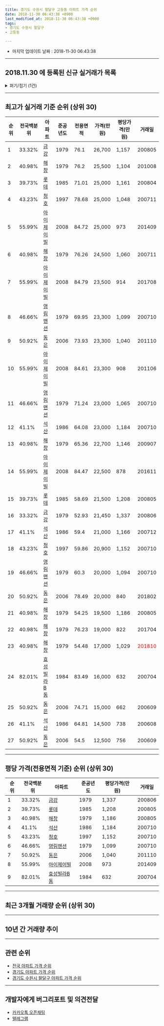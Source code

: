 ```yaml
---
title: 경기도 수원시 팔달구 고등동 아파트 가격 순위
date: 2018-11-30 06:43:38 +0900
last_modified_at: 2018-11-30 06:43:38 +0900
tags:
- 경기도 수원시 팔달구
- 고등동

---
```


* 마지막 업데이트 날짜 : 2018-11-30 06:43:38

---

## 2018.11.30 에 등록된 신규 실거래가 목록

<details>
<summary>펴기/접기 (1건)</summary>
<div markdown="1">

|아파트|전국백분위|준공년도|전용면적|가격(만원)|평당가격(만원)|거래일|
|---|---|---|---|---|---|---|
|[동은](https://search.naver.com/search.naver?query=%EA%B2%BD%EA%B8%B0%EB%8F%84+%EC%88%98%EC%9B%90%EC%8B%9C+%ED%8C%94%EB%8B%AC%EA%B5%AC+%EA%B3%A0%EB%93%B1%EB%8F%99+%EB%8F%99%EC%9D%80)|50.92%|2006|73.93|20,000|892|<span style="color:red">201811</span>|


</div>
</details>

---

## 최고가 실거래 기준 순위 (상위 30)


|순위|전국백분위|아파트|준공년도|전용면적|가격(만원)|평당가격(만원)|거래일|
|---|---|---|---|---|---|---|---|
|1|33.32%|[금강](https://search.naver.com/search.naver?query=%EA%B2%BD%EA%B8%B0%EB%8F%84+%EC%88%98%EC%9B%90%EC%8B%9C+%ED%8C%94%EB%8B%AC%EA%B5%AC+%EA%B3%A0%EB%93%B1%EB%8F%99+%EA%B8%88%EA%B0%95)|1979|76.1|26,700|1,157|200805|
|2|40.98%|[해창](https://search.naver.com/search.naver?query=%EA%B2%BD%EA%B8%B0%EB%8F%84+%EC%88%98%EC%9B%90%EC%8B%9C+%ED%8C%94%EB%8B%AC%EA%B5%AC+%EA%B3%A0%EB%93%B1%EB%8F%99+%ED%95%B4%EC%B0%BD)|1979|76.2|25,500|1,104|201008|
|3|39.73%|[롯데](https://search.naver.com/search.naver?query=%EA%B2%BD%EA%B8%B0%EB%8F%84+%EC%88%98%EC%9B%90%EC%8B%9C+%ED%8C%94%EB%8B%AC%EA%B5%AC+%EA%B3%A0%EB%93%B1%EB%8F%99+%EB%A1%AF%EB%8D%B0)|1985|71.01|25,000|1,161|200804|
|4|43.23%|[청호](https://search.naver.com/search.naver?query=%EA%B2%BD%EA%B8%B0%EB%8F%84+%EC%88%98%EC%9B%90%EC%8B%9C+%ED%8C%94%EB%8B%AC%EA%B5%AC+%EA%B3%A0%EB%93%B1%EB%8F%99+%EC%B2%AD%ED%98%B8)|1997|78.68|25,000|1,048|200711|
|5|55.99%|[아이제이빌](https://search.naver.com/search.naver?query=%EA%B2%BD%EA%B8%B0%EB%8F%84+%EC%88%98%EC%9B%90%EC%8B%9C+%ED%8C%94%EB%8B%AC%EA%B5%AC+%EA%B3%A0%EB%93%B1%EB%8F%99+%EC%95%84%EC%9D%B4%EC%A0%9C%EC%9D%B4%EB%B9%8C)|2008|84.72|25,000|973|201409|
|6|40.98%|[해창](https://search.naver.com/search.naver?query=%EA%B2%BD%EA%B8%B0%EB%8F%84+%EC%88%98%EC%9B%90%EC%8B%9C+%ED%8C%94%EB%8B%AC%EA%B5%AC+%EA%B3%A0%EB%93%B1%EB%8F%99+%ED%95%B4%EC%B0%BD)|1979|76.26|24,500|1,060|200711|
|7|55.99%|[아이제이빌](https://search.naver.com/search.naver?query=%EA%B2%BD%EA%B8%B0%EB%8F%84+%EC%88%98%EC%9B%90%EC%8B%9C+%ED%8C%94%EB%8B%AC%EA%B5%AC+%EA%B3%A0%EB%93%B1%EB%8F%99+%EC%95%84%EC%9D%B4%EC%A0%9C%EC%9D%B4%EB%B9%8C)|2008|84.79|23,500|914|201708|
|8|46.66%|[영림맨션](https://search.naver.com/search.naver?query=%EA%B2%BD%EA%B8%B0%EB%8F%84+%EC%88%98%EC%9B%90%EC%8B%9C+%ED%8C%94%EB%8B%AC%EA%B5%AC+%EA%B3%A0%EB%93%B1%EB%8F%99+%EC%98%81%EB%A6%BC%EB%A7%A8%EC%85%98)|1979|69.95|23,300|1,099|200710|
|9|50.92%|[동은](https://search.naver.com/search.naver?query=%EA%B2%BD%EA%B8%B0%EB%8F%84+%EC%88%98%EC%9B%90%EC%8B%9C+%ED%8C%94%EB%8B%AC%EA%B5%AC+%EA%B3%A0%EB%93%B1%EB%8F%99+%EB%8F%99%EC%9D%80)|2006|73.93|23,300|1,040|201110|
|10|55.99%|[아이제이빌](https://search.naver.com/search.naver?query=%EA%B2%BD%EA%B8%B0%EB%8F%84+%EC%88%98%EC%9B%90%EC%8B%9C+%ED%8C%94%EB%8B%AC%EA%B5%AC+%EA%B3%A0%EB%93%B1%EB%8F%99+%EC%95%84%EC%9D%B4%EC%A0%9C%EC%9D%B4%EB%B9%8C)|2008|84.61|23,300|908|201106|
|11|46.66%|[영림맨션](https://search.naver.com/search.naver?query=%EA%B2%BD%EA%B8%B0%EB%8F%84+%EC%88%98%EC%9B%90%EC%8B%9C+%ED%8C%94%EB%8B%AC%EA%B5%AC+%EA%B3%A0%EB%93%B1%EB%8F%99+%EC%98%81%EB%A6%BC%EB%A7%A8%EC%85%98)|1979|71.24|23,000|1,065|200710|
|12|41.1%|[석산](https://search.naver.com/search.naver?query=%EA%B2%BD%EA%B8%B0%EB%8F%84+%EC%88%98%EC%9B%90%EC%8B%9C+%ED%8C%94%EB%8B%AC%EA%B5%AC+%EA%B3%A0%EB%93%B1%EB%8F%99+%EC%84%9D%EC%82%B0)|1986|64.08|23,000|1,184|200710|
|13|40.98%|[해창](https://search.naver.com/search.naver?query=%EA%B2%BD%EA%B8%B0%EB%8F%84+%EC%88%98%EC%9B%90%EC%8B%9C+%ED%8C%94%EB%8B%AC%EA%B5%AC+%EA%B3%A0%EB%93%B1%EB%8F%99+%ED%95%B4%EC%B0%BD)|1979|65.36|22,700|1,146|200907|
|14|55.99%|[아이제이빌](https://search.naver.com/search.naver?query=%EA%B2%BD%EA%B8%B0%EB%8F%84+%EC%88%98%EC%9B%90%EC%8B%9C+%ED%8C%94%EB%8B%AC%EA%B5%AC+%EA%B3%A0%EB%93%B1%EB%8F%99+%EC%95%84%EC%9D%B4%EC%A0%9C%EC%9D%B4%EB%B9%8C)|2008|84.47|22,500|878|201611|
|15|39.73%|[롯데](https://search.naver.com/search.naver?query=%EA%B2%BD%EA%B8%B0%EB%8F%84+%EC%88%98%EC%9B%90%EC%8B%9C+%ED%8C%94%EB%8B%AC%EA%B5%AC+%EA%B3%A0%EB%93%B1%EB%8F%99+%EB%A1%AF%EB%8D%B0)|1985|58.69|21,500|1,208|200805|
|16|33.32%|[금강](https://search.naver.com/search.naver?query=%EA%B2%BD%EA%B8%B0%EB%8F%84+%EC%88%98%EC%9B%90%EC%8B%9C+%ED%8C%94%EB%8B%AC%EA%B5%AC+%EA%B3%A0%EB%93%B1%EB%8F%99+%EA%B8%88%EA%B0%95)|1979|52.93|21,450|1,337|200806|
|17|41.1%|[석산](https://search.naver.com/search.naver?query=%EA%B2%BD%EA%B8%B0%EB%8F%84+%EC%88%98%EC%9B%90%EC%8B%9C+%ED%8C%94%EB%8B%AC%EA%B5%AC+%EA%B3%A0%EB%93%B1%EB%8F%99+%EC%84%9D%EC%82%B0)|1986|59.4|21,000|1,166|200712|
|18|43.23%|[청호](https://search.naver.com/search.naver?query=%EA%B2%BD%EA%B8%B0%EB%8F%84+%EC%88%98%EC%9B%90%EC%8B%9C+%ED%8C%94%EB%8B%AC%EA%B5%AC+%EA%B3%A0%EB%93%B1%EB%8F%99+%EC%B2%AD%ED%98%B8)|1997|59.86|20,900|1,152|200710|
|19|46.66%|[영림맨션](https://search.naver.com/search.naver?query=%EA%B2%BD%EA%B8%B0%EB%8F%84+%EC%88%98%EC%9B%90%EC%8B%9C+%ED%8C%94%EB%8B%AC%EA%B5%AC+%EA%B3%A0%EB%93%B1%EB%8F%99+%EC%98%81%EB%A6%BC%EB%A7%A8%EC%85%98)|1979|60.3|20,000|1,094|200710|
|20|50.92%|[동은](https://search.naver.com/search.naver?query=%EA%B2%BD%EA%B8%B0%EB%8F%84+%EC%88%98%EC%9B%90%EC%8B%9C+%ED%8C%94%EB%8B%AC%EA%B5%AC+%EA%B3%A0%EB%93%B1%EB%8F%99+%EB%8F%99%EC%9D%80)|2006|78.49|20,000|840|201802|
|21|40.98%|[해창](https://search.naver.com/search.naver?query=%EA%B2%BD%EA%B8%B0%EB%8F%84+%EC%88%98%EC%9B%90%EC%8B%9C+%ED%8C%94%EB%8B%AC%EA%B5%AC+%EA%B3%A0%EB%93%B1%EB%8F%99+%ED%95%B4%EC%B0%BD)|1979|54.25|19,500|1,186|200805|
|22|40.98%|[해창](https://search.naver.com/search.naver?query=%EA%B2%BD%EA%B8%B0%EB%8F%84+%EC%88%98%EC%9B%90%EC%8B%9C+%ED%8C%94%EB%8B%AC%EA%B5%AC+%EA%B3%A0%EB%93%B1%EB%8F%99+%ED%95%B4%EC%B0%BD)|1979|76.23|19,000|822|201704|
|23|40.98%|[해창](https://search.naver.com/search.naver?query=%EA%B2%BD%EA%B8%B0%EB%8F%84+%EC%88%98%EC%9B%90%EC%8B%9C+%ED%8C%94%EB%8B%AC%EA%B5%AC+%EA%B3%A0%EB%93%B1%EB%8F%99+%ED%95%B4%EC%B0%BD)|1979|54.48|17,000|1,029|<span style="color:red">201810</span>|
|24|82.01%|[효성빌라B동](https://search.naver.com/search.naver?query=%EA%B2%BD%EA%B8%B0%EB%8F%84+%EC%88%98%EC%9B%90%EC%8B%9C+%ED%8C%94%EB%8B%AC%EA%B5%AC+%EA%B3%A0%EB%93%B1%EB%8F%99+%ED%9A%A8%EC%84%B1%EB%B9%8C%EB%9D%BCB%EB%8F%99)|1984|83.49|16,000|632|200704|
|25|50.92%|[동은](https://search.naver.com/search.naver?query=%EA%B2%BD%EA%B8%B0%EB%8F%84+%EC%88%98%EC%9B%90%EC%8B%9C+%ED%8C%94%EB%8B%AC%EA%B5%AC+%EA%B3%A0%EB%93%B1%EB%8F%99+%EB%8F%99%EC%9D%80)|2006|74.71|15,000|662|200609|
|26|41.1%|[석산](https://search.naver.com/search.naver?query=%EA%B2%BD%EA%B8%B0%EB%8F%84+%EC%88%98%EC%9B%90%EC%8B%9C+%ED%8C%94%EB%8B%AC%EA%B5%AC+%EA%B3%A0%EB%93%B1%EB%8F%99+%EC%84%9D%EC%82%B0)|1986|64.81|14,500|738|200608|
|27|50.92%|[동은](https://search.naver.com/search.naver?query=%EA%B2%BD%EA%B8%B0%EB%8F%84+%EC%88%98%EC%9B%90%EC%8B%9C+%ED%8C%94%EB%8B%AC%EA%B5%AC+%EA%B3%A0%EB%93%B1%EB%8F%99+%EB%8F%99%EC%9D%80)|2006|54.5|12,500|756|200609|


---

## 평당 가격(전용면적 기준) 순위 (상위 30)


|순위|전국백분위|아파트|준공년도|평당가격(만원)|거래일|
|---|---|---|---|---|---|
|1|33.32%|[금강](https://search.naver.com/search.naver?query=%EA%B2%BD%EA%B8%B0%EB%8F%84+%EC%88%98%EC%9B%90%EC%8B%9C+%ED%8C%94%EB%8B%AC%EA%B5%AC+%EA%B3%A0%EB%93%B1%EB%8F%99+%EA%B8%88%EA%B0%95)|1979|1,337|200806|
|2|39.73%|[롯데](https://search.naver.com/search.naver?query=%EA%B2%BD%EA%B8%B0%EB%8F%84+%EC%88%98%EC%9B%90%EC%8B%9C+%ED%8C%94%EB%8B%AC%EA%B5%AC+%EA%B3%A0%EB%93%B1%EB%8F%99+%EB%A1%AF%EB%8D%B0)|1985|1,208|200805|
|3|40.98%|[해창](https://search.naver.com/search.naver?query=%EA%B2%BD%EA%B8%B0%EB%8F%84+%EC%88%98%EC%9B%90%EC%8B%9C+%ED%8C%94%EB%8B%AC%EA%B5%AC+%EA%B3%A0%EB%93%B1%EB%8F%99+%ED%95%B4%EC%B0%BD)|1979|1,186|200805|
|4|41.1%|[석산](https://search.naver.com/search.naver?query=%EA%B2%BD%EA%B8%B0%EB%8F%84+%EC%88%98%EC%9B%90%EC%8B%9C+%ED%8C%94%EB%8B%AC%EA%B5%AC+%EA%B3%A0%EB%93%B1%EB%8F%99+%EC%84%9D%EC%82%B0)|1986|1,184|200710|
|5|43.23%|[청호](https://search.naver.com/search.naver?query=%EA%B2%BD%EA%B8%B0%EB%8F%84+%EC%88%98%EC%9B%90%EC%8B%9C+%ED%8C%94%EB%8B%AC%EA%B5%AC+%EA%B3%A0%EB%93%B1%EB%8F%99+%EC%B2%AD%ED%98%B8)|1997|1,152|200710|
|6|46.66%|[영림맨션](https://search.naver.com/search.naver?query=%EA%B2%BD%EA%B8%B0%EB%8F%84+%EC%88%98%EC%9B%90%EC%8B%9C+%ED%8C%94%EB%8B%AC%EA%B5%AC+%EA%B3%A0%EB%93%B1%EB%8F%99+%EC%98%81%EB%A6%BC%EB%A7%A8%EC%85%98)|1979|1,099|200710|
|7|50.92%|[동은](https://search.naver.com/search.naver?query=%EA%B2%BD%EA%B8%B0%EB%8F%84+%EC%88%98%EC%9B%90%EC%8B%9C+%ED%8C%94%EB%8B%AC%EA%B5%AC+%EA%B3%A0%EB%93%B1%EB%8F%99+%EB%8F%99%EC%9D%80)|2006|1,040|201110|
|8|55.99%|[아이제이빌](https://search.naver.com/search.naver?query=%EA%B2%BD%EA%B8%B0%EB%8F%84+%EC%88%98%EC%9B%90%EC%8B%9C+%ED%8C%94%EB%8B%AC%EA%B5%AC+%EA%B3%A0%EB%93%B1%EB%8F%99+%EC%95%84%EC%9D%B4%EC%A0%9C%EC%9D%B4%EB%B9%8C)|2008|973|201409|
|9|82.01%|[효성빌라B동](https://search.naver.com/search.naver?query=%EA%B2%BD%EA%B8%B0%EB%8F%84+%EC%88%98%EC%9B%90%EC%8B%9C+%ED%8C%94%EB%8B%AC%EA%B5%AC+%EA%B3%A0%EB%93%B1%EB%8F%99+%ED%9A%A8%EC%84%B1%EB%B9%8C%EB%9D%BCB%EB%8F%99)|1984|632|200704|


---

## 최근 3개월 거래량 순위 (상위 30)


<div style="width:100%;">
    <canvas id="deal_count_ranking" height="250"></canvas>
</div>


<script>
new Chart(document.getElementById("deal_count_ranking"), {
    type: 'horizontalBar',
    data: {
        labels: ['해창', '동은'],
        datasets: [{
            label: '실거래 수',
            data: [8, 1],
            borderColor: "rgba(255, 0, 128, 1)",
            backgroundColor: "rgba(255, 0, 128, 0.5)",
            fill: false,
        }]
    },
    options: {
        responsive: true,
        title: {
            display: true,
            text: '최근 3개월 거래량 순위'
        },
        tooltips: {
            mode: 'index',
            intersect: false,
            callbacks: {
                title: function(tooltipItems, data) {
                    return "실거래 수:";
                },
                label: function(tooltipItem, data) {
                    return data.labels[tooltipItem.index] + ": " + tooltipItem.xLabel;
                }
            }
        },
        hover: {
            mode: 'nearest',
            intersect: true
        },
        scales: {
            xAxes: [{
                display: true,
                scaleLabel: {
                    display: true,
                    labelString: '실거래 수'
                },
                ticks: {
                    suggestedMin: 0,
                }
            }],
            yAxes: [{
                display: true,
                ticks: {
                    autoSkip: false,
                    callback: function(value, index, values) {
                        if (value.length > 15)
                            return value.substr(0, 13) + "...";
                        else
                            return value;
                    }
                },
                scaleLabel: {
                    display: false,
                }
            }]
        }
    }
});

</script>


---

## 10년 간 거래량 추이


<div style="width:100%;">
    <canvas id="deal_progress" height="250"></canvas>
</div>

<script>
new Chart(document.getElementById("deal_progress"), {
    type: 'line',
    data: {
        labels: ['200811','200812','200901','200902','200903','200904','200905','200906','200907','200908','200909','200910','200911','200912','201001','201002','201003','201004','201005','201006','201007','201008','201009','201010','201011','201012','201101','201102','201103','201104','201105','201106','201107','201108','201109','201110','201111','201112','201201','201202','201203','201204','201205','201206','201207','201208','201209','201210','201211','201212','201301','201302','201303','201304','201305','201306','201307','201308','201309','201310','201311','201312','201401','201402','201403','201404','201405','201406','201407','201408','201409','201410','201411','201412','201501','201502','201503','201504','201505','201506','201507','201508','201509','201510','201511','201512','201601','201602','201603','201604','201605','201606','201607','201608','201609','201610','201611','201612','201701','201702','201703','201704','201705','201706','201707','201708','201709','201710','201711','201712','201801','201802','201803','201804','201805','201806','201807','201808','201809','201810','201811'],
        datasets: [{
            label: '실거래 수',
            pointRadius: 1,
            data: [0, 1, 1, 1, 4, 5, 2, 3, 8, 8, 9, 4, 1, 2, 1, 1, 2, 4, 2, 0, 0, 1, 0, 1, 0, 0, 0, 1, 0, 2, 0, 1, 1, 0, 0, 2, 0, 1, 0, 0, 2, 0, 1, 0, 0, 0, 0, 0, 0, 0, 0, 0, 0, 0, 0, 1, 0, 1, 0, 0, 0, 1, 0, 0, 0, 0, 0, 0, 0, 0, 2, 1, 0, 0, 0, 3, 1, 4, 0, 3, 2, 3, 1, 3, 4, 1, 2, 0, 0, 4, 5, 2, 7, 4, 0, 1, 4, 0, 2, 2, 2, 1, 4, 1, 7, 2, 6, 1, 2, 1, 0, 1, 0, 1, 3, 3, 2, 4, 1, 5, 3],
            borderColor: "rgba(255, 201, 14, 1)",
            backgroundColor: "rgba(255, 201, 14, 0.5)",
            fill: true,
        }]
    },
    options: {
        responsive: true,
        title: {
            display: true,
            text: '10년간 거래량 추이'
        },
        tooltips: {
            mode: 'index',
            intersect: false,
        },
        hover: {
            mode: 'nearest',
            intersect: true
        },
        scales: {
            xAxes: [{
                display: true,
                scaleLabel: {
                    display: true,
                    labelString: '년/월'
                }
            }],
            yAxes: [{
                display: true,
                ticks: {
                    suggestedMin: 0,
                },
                scaleLabel: {
                    display: true,
                    labelString: '실거래 수'
                }
            }]
        }
    }
});

</script>


---

## 관련 순위

- [전국 아파트 가격 순위](https://inasie.github.io/apt-ranking/전국)
- [경기도 아파트 가격 순위](https://inasie.github.io/apt-ranking/경기도)
- [경기도 수원시 팔달구 아파트 가격 순위](https://inasie.github.io/apt-ranking/경기도-수원시-팔달구)


---

## 개발자에게 버그리포트 및 의견전달

- [카카오톡 오픈채팅](https://open.kakao.com/o/gLJUAP4)
- [텔레그램](https://t.me/inasie)

